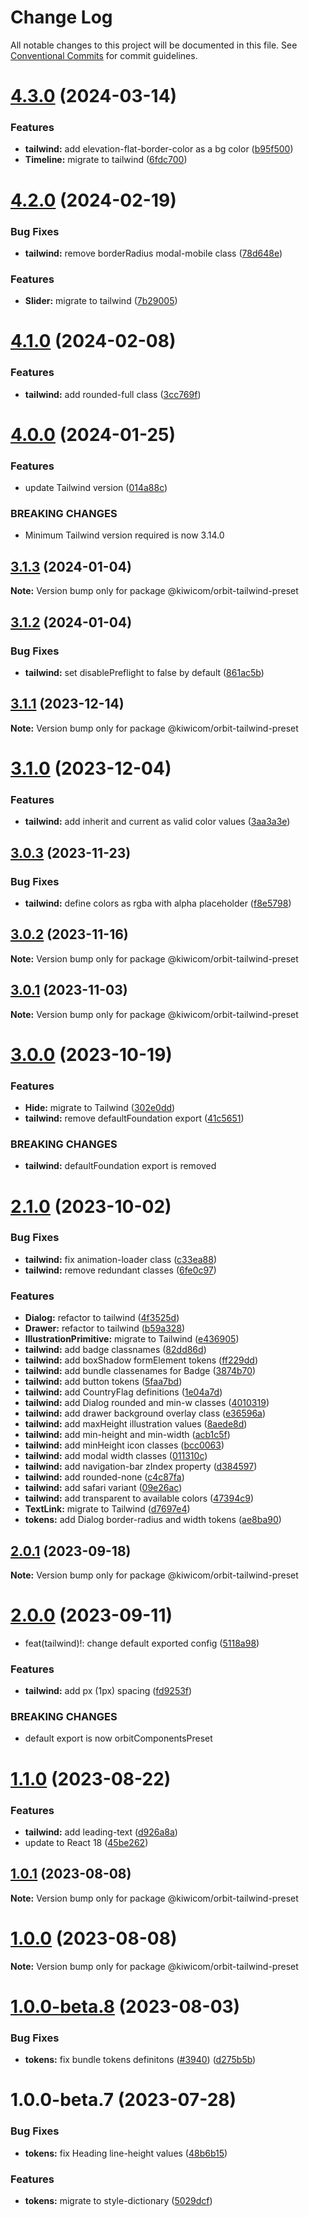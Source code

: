 # Change Log

All notable changes to this project will be documented in this file.
See [Conventional Commits](https://conventionalcommits.org) for commit guidelines.

# [4.3.0](https://github.com/kiwicom/orbit/compare/@kiwicom/orbit-tailwind-preset@4.2.0...@kiwicom/orbit-tailwind-preset@4.3.0) (2024-03-14)


### Features

* **tailwind:** add elevation-flat-border-color as a bg color ([b95f500](https://github.com/kiwicom/orbit/commit/b95f500c265943dde1e10873fa4dfe87a9cab6c0))
* **Timeline:** migrate to tailwind ([6fdc700](https://github.com/kiwicom/orbit/commit/6fdc700fabcb4d43908964bd1557a94948135caf))





# [4.2.0](https://github.com/kiwicom/orbit/compare/@kiwicom/orbit-tailwind-preset@4.1.0...@kiwicom/orbit-tailwind-preset@4.2.0) (2024-02-19)


### Bug Fixes

* **tailwind:** remove borderRadius modal-mobile class ([78d648e](https://github.com/kiwicom/orbit/commit/78d648ef8bf851d150d061080e8682677579605e))


### Features

* **Slider:** migrate to tailwind ([7b29005](https://github.com/kiwicom/orbit/commit/7b290058dd32f1211db3a653f4d418a1f0ed9345))





# [4.1.0](https://github.com/kiwicom/orbit/compare/@kiwicom/orbit-tailwind-preset@4.0.0...@kiwicom/orbit-tailwind-preset@4.1.0) (2024-02-08)


### Features

* **tailwind:** add rounded-full class ([3cc769f](https://github.com/kiwicom/orbit/commit/3cc769fda2a07053d7771bf400f4a3a7c2cc327d))





# [4.0.0](https://github.com/kiwicom/orbit/compare/@kiwicom/orbit-tailwind-preset@3.1.3...@kiwicom/orbit-tailwind-preset@4.0.0) (2024-01-25)


### Features

* update Tailwind version ([014a88c](https://github.com/kiwicom/orbit/commit/014a88c3f2e932b70a3388d7e4972aa4bc955b05))


### BREAKING CHANGES

* Minimum Tailwind version required is now 3.14.0





## [3.1.3](https://github.com/kiwicom/orbit/compare/@kiwicom/orbit-tailwind-preset@3.1.2...@kiwicom/orbit-tailwind-preset@3.1.3) (2024-01-04)

**Note:** Version bump only for package @kiwicom/orbit-tailwind-preset





## [3.1.2](https://github.com/kiwicom/orbit/compare/@kiwicom/orbit-tailwind-preset@3.1.1...@kiwicom/orbit-tailwind-preset@3.1.2) (2024-01-04)


### Bug Fixes

* **tailwind:** set disablePreflight to false by default ([861ac5b](https://github.com/kiwicom/orbit/commit/861ac5bed3d27cdd56847ab34e32a4fb187eecbc))





## [3.1.1](https://github.com/kiwicom/orbit/compare/@kiwicom/orbit-tailwind-preset@3.1.0...@kiwicom/orbit-tailwind-preset@3.1.1) (2023-12-14)

**Note:** Version bump only for package @kiwicom/orbit-tailwind-preset





# [3.1.0](https://github.com/kiwicom/orbit/compare/@kiwicom/orbit-tailwind-preset@3.0.3...@kiwicom/orbit-tailwind-preset@3.1.0) (2023-12-04)


### Features

* **tailwind:** add inherit and current as valid color values ([3aa3a3e](https://github.com/kiwicom/orbit/commit/3aa3a3e0f5755494adaf282bbbec32afabf82274))





## [3.0.3](https://github.com/kiwicom/orbit/compare/@kiwicom/orbit-tailwind-preset@3.0.2...@kiwicom/orbit-tailwind-preset@3.0.3) (2023-11-23)


### Bug Fixes

* **tailwind:** define colors as rgba with alpha placeholder ([f8e5798](https://github.com/kiwicom/orbit/commit/f8e57981c153ab448923f8892e4342aa106c88d7))





## [3.0.2](https://github.com/kiwicom/orbit/compare/@kiwicom/orbit-tailwind-preset@3.0.1...@kiwicom/orbit-tailwind-preset@3.0.2) (2023-11-16)

**Note:** Version bump only for package @kiwicom/orbit-tailwind-preset





## [3.0.1](https://github.com/kiwicom/orbit/compare/@kiwicom/orbit-tailwind-preset@3.0.0...@kiwicom/orbit-tailwind-preset@3.0.1) (2023-11-03)

**Note:** Version bump only for package @kiwicom/orbit-tailwind-preset





# [3.0.0](https://github.com/kiwicom/orbit/compare/@kiwicom/orbit-tailwind-preset@2.1.0...@kiwicom/orbit-tailwind-preset@3.0.0) (2023-10-19)


### Features

* **Hide:** migrate to Tailwind ([302e0dd](https://github.com/kiwicom/orbit/commit/302e0dd259c1eac3a14853298f03605399da2cd7))
* **tailwind:** remove defaultFoundation export ([41c5651](https://github.com/kiwicom/orbit/commit/41c5651538fcb605befbc28aefb4742bc0767452))


### BREAKING CHANGES

* **tailwind:** defaultFoundation export is removed





# [2.1.0](https://github.com/kiwicom/orbit/compare/@kiwicom/orbit-tailwind-preset@2.0.1...@kiwicom/orbit-tailwind-preset@2.1.0) (2023-10-02)


### Bug Fixes

* **tailwind:** fix animation-loader class ([c33ea88](https://github.com/kiwicom/orbit/commit/c33ea883f835f326d620d142bbaa12e5e5b65518))
* **tailwind:** remove redundant classes ([6fe0c97](https://github.com/kiwicom/orbit/commit/6fe0c979fb9fd74f15163f30146dcef34ae32a31))


### Features

* **Dialog:** refactor to tailwind ([4f3525d](https://github.com/kiwicom/orbit/commit/4f3525d84dd3bda89ec5b4f5523bf04268f2729f))
* **Drawer:** refactor to tailwind ([b59a328](https://github.com/kiwicom/orbit/commit/b59a3281de93ce9c362f0edd49c010ccf0e8fedf))
* **IllustrationPrimitive:** migrate to Tailwind ([e436905](https://github.com/kiwicom/orbit/commit/e4369055308ce8c0238e4bc546d1efe2dcec6c3c))
* **tailwind:** add badge classnames ([82dd86d](https://github.com/kiwicom/orbit/commit/82dd86dc692b55d10a76147e66847eab81337244))
* **tailwind:** add boxShadow formElement tokens ([ff229dd](https://github.com/kiwicom/orbit/commit/ff229dd90f62dba897c2ffb531b5cbd1089b3b14))
* **tailwind:** add bundle classenames for Badge ([3874b70](https://github.com/kiwicom/orbit/commit/3874b706b93612ee008ab35a37b546a396efbc89))
* **tailwind:** add button tokens ([5faa7bd](https://github.com/kiwicom/orbit/commit/5faa7bd1af8f1dc861945fdbfb334fda8407f91f))
* **tailwind:** add CountryFlag definitions ([1e04a7d](https://github.com/kiwicom/orbit/commit/1e04a7da093fe2f5a09f7334a5fa91381a5c6025))
* **tailwind:** add Dialog rounded and min-w classes ([4010319](https://github.com/kiwicom/orbit/commit/40103199f359c8a01c91786e2cbe6be20e28a9d7))
* **tailwind:** add drawer background overlay class ([e36596a](https://github.com/kiwicom/orbit/commit/e36596aeeb548ce92b527f065ca5c59223c8ab3e))
* **tailwind:** add maxHeight illustration values ([8aede8d](https://github.com/kiwicom/orbit/commit/8aede8d965e123ac3465495521c221d3ab36876c))
* **tailwind:** add min-height and min-width ([acb1c5f](https://github.com/kiwicom/orbit/commit/acb1c5f789f31b0ed7d881b25827dd341fbaa29c))
* **tailwind:** add minHeight icon classes ([bcc0063](https://github.com/kiwicom/orbit/commit/bcc0063e4a8e52e50c112af69b09b7752cd085ad))
* **tailwind:** add modal width classes ([011310c](https://github.com/kiwicom/orbit/commit/011310c5d89eb2cc7b77d98699405e091a31c039))
* **tailwind:** add navigation-bar zIndex property ([d384597](https://github.com/kiwicom/orbit/commit/d38459711d682dad76e6c44a309d6cb9844921cc))
* **tailwind:** add rounded-none ([c4c87fa](https://github.com/kiwicom/orbit/commit/c4c87fa118478c20e70cf4dbb1337c47ad44d522))
* **tailwind:** add safari variant ([09e26ac](https://github.com/kiwicom/orbit/commit/09e26ac185d32718079654e15806a7bb0665617f))
* **tailwind:** add transparent to available colors ([47394c9](https://github.com/kiwicom/orbit/commit/47394c9bbd36247d664f806c6b0883ab04384241))
* **TextLink:** migrate to Tailwind ([d7697e4](https://github.com/kiwicom/orbit/commit/d7697e4a49dd39852d8bd12676b4083379e93100))
* **tokens:** add Dialog border-radius and width tokens ([ae8ba90](https://github.com/kiwicom/orbit/commit/ae8ba904a3afbb6c547494cd9c528744e41d92bc))





## [2.0.1](https://github.com/kiwicom/orbit/compare/@kiwicom/orbit-tailwind-preset@2.0.0...@kiwicom/orbit-tailwind-preset@2.0.1) (2023-09-18)

**Note:** Version bump only for package @kiwicom/orbit-tailwind-preset





# [2.0.0](https://github.com/kiwicom/orbit/compare/@kiwicom/orbit-tailwind-preset@1.1.0...@kiwicom/orbit-tailwind-preset@2.0.0) (2023-09-11)


* feat(tailwind)!: change default exported config ([5118a98](https://github.com/kiwicom/orbit/commit/5118a986354108156687e6b53e45a3e6093f58d5))


### Features

* **tailwind:** add px (1px) spacing ([fd9253f](https://github.com/kiwicom/orbit/commit/fd9253fcb5e46695e2cb0fc84cf4caf5cad7fb4f))


### BREAKING CHANGES

* default export is now orbitComponentsPreset





# [1.1.0](https://github.com/kiwicom/orbit/compare/@kiwicom/orbit-tailwind-preset@1.0.1...@kiwicom/orbit-tailwind-preset@1.1.0) (2023-08-22)


### Features

* **tailwind:** add leading-text ([d926a8a](https://github.com/kiwicom/orbit/commit/d926a8a81bce055bee02f205275482676565277a))
* update to React 18 ([45be262](https://github.com/kiwicom/orbit/commit/45be2624ecce8097d95bfebc41f6686b2c735ebc))





## [1.0.1](https://github.com/kiwicom/orbit/compare/@kiwicom/orbit-tailwind-preset@1.0.0...@kiwicom/orbit-tailwind-preset@1.0.1) (2023-08-08)

**Note:** Version bump only for package @kiwicom/orbit-tailwind-preset





# [1.0.0](https://github.com/kiwicom/orbit/compare/@kiwicom/orbit-tailwind-preset@1.0.0-beta.8...@kiwicom/orbit-tailwind-preset@1.0.0) (2023-08-08)

**Note:** Version bump only for package @kiwicom/orbit-tailwind-preset





# [1.0.0-beta.8](https://github.com/kiwicom/orbit/compare/@kiwicom/orbit-tailwind-preset@1.0.0-beta.7...@kiwicom/orbit-tailwind-preset@1.0.0-beta.8) (2023-08-03)


### Bug Fixes

* **tokens:** fix bundle tokens definitons ([#3940](https://github.com/kiwicom/orbit/issues/3940)) ([d275b5b](https://github.com/kiwicom/orbit/commit/d275b5b9049c54d32126a2dce4f1e2c2b788058a))





# 1.0.0-beta.7 (2023-07-28)


### Bug Fixes

* **tokens:** fix Heading line-height values ([48b6b15](https://github.com/kiwicom/orbit/commit/48b6b1540ef43e3eeaf3d5f85a50904dd7a6a460))


### Features

* **tokens:** migrate to style-dictionary ([5029dcf](https://github.com/kiwicom/orbit/commit/5029dcf5cd70ac6f65c43cb61da2f8ba60787d8d))

